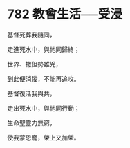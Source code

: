 # 782 教會生活──受浸

基督死葬我隨同，

走進死水中，與祂同歸終；

世界、撒但勢雖兇，

到此便消蹤，不能再追攻。

基督復活我與共，

走出死水中，與祂同行動；

生命聖靈力無窮，

使我蒙恩寵，榮上又加榮。

